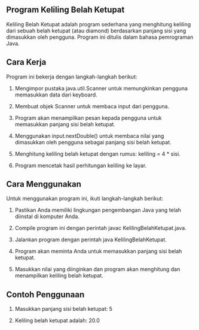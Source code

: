 ## Program Keliling Belah Ketupat 
Keliling Belah Ketupat adalah program sederhana yang menghitung keliling dari sebuah belah ketupat (atau diamond) berdasarkan panjang sisi yang dimasukkan oleh pengguna. Program ini ditulis dalam bahasa pemrograman Java.
## Cara Kerja
Program ini bekerja dengan langkah-langkah berikut:

1. Mengimpor pustaka java.util.Scanner untuk memungkinkan pengguna memasukkan data dari keyboard.

2. Membuat objek Scanner untuk membaca input dari pengguna.

3. Program akan menampilkan pesan kepada pengguna untuk memasukkan panjang sisi belah ketupat.

4. Menggunakan input.nextDouble() untuk membaca nilai yang dimasukkan oleh pengguna sebagai panjang sisi belah ketupat.

5. Menghitung keliling belah ketupat dengan rumus: keliling = 4 * sisi.

6. Program mencetak hasil perhitungan keliling ke layar.

## Cara Menggunakan
Untuk menggunakan program ini, ikuti langkah-langkah berikut:

1. Pastikan Anda memiliki lingkungan pengembangan Java yang telah diinstal di komputer Anda.

2. Compile program ini dengan perintah javac KelilingBelahKetupat.java.

3. Jalankan program dengan perintah java KelilingBelahKetupat.

4. Program akan meminta Anda untuk memasukkan panjang sisi belah ketupat.

5. Masukkan nilai yang diinginkan dan program akan menghitung dan menampilkan keliling belah ketupat.

## Contoh Penggunaan
1. Masukkan panjang sisi belah ketupat: 5

2. Keliling belah ketupat adalah: 20.0